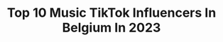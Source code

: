 ---
title: Top 10 Music TikTok Influencers In Belgium In 2023
description: >-
  Find top music TikTok influencers in Belgium in 2023. Most popular hashtags: #fyp #foryou #music #viral.
platform: TikTok
hits: 48
text_top: See the top-rated TikTok influencers on inBeat.
text_bottom: Our search engine aggregates 48 TikTok influencers like this in Belgium for you to connect with.
profiles:
  - username: "val23ch"
    fullname: >-
      Valou 💜
    bio: >-
      19 yo. 🧸✨ Follow me to on Instagram. 💫 "live with passion, live musical.ly"
    location: "Belgium"
    followers: 50700
    engagement: 1903
    commentsToLikes: 0.045332
    id: ck9fwryft2roc0j78tfh9ohrv
    verified: false
    hashtags: "#lgbt, #fyp, #gay, #duo"
  - username: "dovushking"
    fullname: >-
      Dovush king 🖤
    bio: >-
      İnstegram da 3k olur muyuz 😊❤️ Music is my life ❤️🎤🎼 HEDEF 40k❤️🤩
    location: "Belgium"
    followers: 30400
    engagement: 988
    commentsToLikes: 0.039364
    id: ckbllmvzxe40s0j23krdvh22e
    verified: false
    hashtags: "#m3, #turkishmusic, #bmw, #benike"
  - username: "fire.memes_"
    fullname: >-
      memes
    bio: >-
      🌈Best memes page🌈 💧Follow↖️💧 your daily dose memes🥶 125.K🔥? New music
    location: "Belgium"
    followers: 122800
    engagement: 1745
    commentsToLikes: 0.018141
    id: ckdhgyg0rxvsp0j23dmgcrlop
    verified: false
    hashtags: "#meme, #foryoupage, #xyzbca, #2020"
  - username: "wannesynnave"
    fullname: >-
      Wanne Synnave
    bio: >-
      - ‘t is wanne - 📻 DJ @ MNM 🥳 musicals 📸 insta: wannesynnave
    location: "Belgium"
    followers: 38900
    engagement: 1034
    commentsToLikes: 0.023909
    id: ck8tst0dqriby0j783q342juv
    verified: false
    hashtags: "#foryou, #tiswanne, #fyp, #voorjou"
  - username: "dantemoris"
    fullname: >-
      Dante Moris 🇬🇭🇧🇪
    bio: >-
      If you like this then you might as well go check my music. 10k who’s with me
    location: "Belgium"
    followers: 8740
    engagement: 872
    commentsToLikes: 0.024553
    id: ckbfdfmrg6rnt0j231hyo315z
    verified: false
    hashtags: "#funny, #duet, #fyp, #fy"
  - username: "alizeecattrysse"
    fullname: >-
      Alizee Cattrysse
    bio: >-
      "live with passion, live musical.ly" ♡ 18-11-2001 4.7k💗
    location: "Belgium"
    followers: 4730
    engagement: 878
    commentsToLikes: 0.019066
    id: ckahvso0xnxqh0i7898mtr7td
    verified: false
    hashtags: "#trend, #foryou, #viral, #foryourpage"
  - username: "robertfalcon"
    fullname: >-
      robertfalcon
    bio: >-
      Full time DJ and music producer!🎧🎹 Belgium - Antwerp🇧🇪 IG: Robertfalcon_
    location: "Belgium"
    followers: 58700
    engagement: 738
    commentsToLikes: 0.014887
    id: cka7nq87ty6jz0i78p80jbicm
    verified: true
    hashtags: "#viral, #foryou, #fyp, #car"
  - username: "samuel_ngom"
    fullname: >-
      Ypsilon
    bio: >-
      Bonsoir non
    location: "Belgium"
    followers: 21500
    engagement: 1837
    commentsToLikes: 0.047629
    id: ckdi69yqo7mbe0j23mb45mnrs
    verified: false
    hashtags: "#music, #piano, #pourtoi, #guitar"
  - username: "jyug0"
    fullname: >-
      Jyug0
    bio: >-
      안녕 I'm Belgian but I living in France 16yrs old so...hi 🙆🏻‍♂️🤷🏻‍♂️ he/him
    location: "Belgium"
    followers: 4057
    engagement: 1778
    commentsToLikes: 0.034116
    id: ckb8z48f3e3hh0j23hygg5o5j
    verified: false
    hashtags: "#rock, #thegazettereita, #cosplayer, #ooc"
  - username: "getmemedxoxo"
    fullname: >-
      Michel
    bio: >-
      I take this career very seriously. @rgvc.official Insta guidelines crossed:12
    location: "Belgium"
    followers: 2675
    engagement: 1187
    commentsToLikes: 0.094754
    id: ck9e01ej9434d0j78a8dgfmyx
    verified: false
    hashtags: "#music, #fy, #piano, #guitar"
---